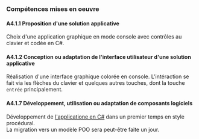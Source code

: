 ### Compétences mises en oeuvre

#### A4.1.1 Proposition d'une solution applicative

Choix d'une application graphique en mode console avec contrôles au clavier et codée en C#.

#### A4.1.2 Conception ou adaptation de l'interface utilisateur d'une solution applicative

Réalisation d'une interface graphique colorée en console. L'intéraction se fait
via les flèches du clavier et quelques autres touches, dont la touche `entrée` principalement.

#### A4.1.7 Développement, utilisation ou adaptation de composants logiciels

Développement de [l'applicatione en C#](https://drive.google.com/drive/folders/0B1T9tkseoI0qMTAtTHQ0VXJkWUU?usp=sharing)
dans un premier temps en style procédural.  
La migration vers un modèle POO sera peut-être faite un jour.